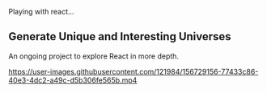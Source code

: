 Playing with react...

## Generate Unique and Interesting Universes

An ongoing project to explore React in more depth.

https://user-images.githubusercontent.com/121984/156729156-77433c86-40e3-4dc2-a49c-d5b306fe565b.mp4

